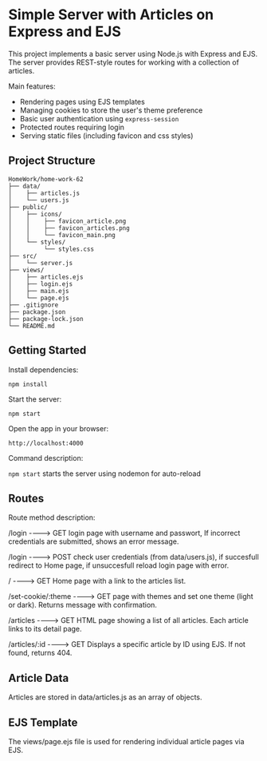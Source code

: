 # Simple Server with Articles on Express and EJS

This project implements a basic server using Node.js with Express and EJS. The server provides REST-style routes for working with a collection of articles.

Main features:

- Rendering pages using EJS templates
- Managing cookies to store the user's theme preference
- Basic user authentication using `express-session`
- Protected routes requiring login
- Serving static files (including favicon and css styles)

## Project Structure
```
HomeWork/home-work-62  
├── data/    
│    ├── articles.js    
│    └── users.js   
├── public/    
│    ├── icons/  
│    │    ├── favicon_article.png   
│    │    ├── favicon_articles.png    
│    │    └── favicon_main.png  
│    └── styles/  
│         └── styles.css   
├── src/    
│    └── server.js    
├── views/  
│    ├── articles.ejs  
│    ├── login.ejs  
│    ├── main.ejs   
│    └── page.ejs     
├── .gitignore     
├── package.json     
├── package-lock.json     
└── README.md     
```

## Getting Started

Install dependencies:

`npm install`

Start the server:

`npm start`

Open the app in your browser:

`http://localhost:4000`

Command	description:

`npm start`	starts the server using nodemon for auto-reload

## Routes
Route	method description:

/login	 ----> GET login page with username and passwort, If incorrect credentials are submitted, shows an error message.

/login	 ----> POST check user credentials (from data/users.js), if succesfull redirect to Home page, if unsuccesfull reload login page with error.

/	 ----> GET Home page with a link to the articles list.

/set-cookie/:theme  ----> GET page with themes and set one theme (light or dark). Returns message with confirmation.

/articles ----> GET	HTML page showing a list of all articles. Each article links to its detail page.

/articles/:id ----> GET	Displays a specific article by ID using EJS. If not found, returns 404.



## Article Data

Articles are stored in data/articles.js as an array of objects.


## EJS Template

The views/page.ejs file is used for rendering individual article pages via EJS.
